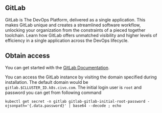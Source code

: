 ## GitLab
GitLab is The DevOps Platform, delivered as a single application. This makes GitLab unique and creates a streamlined software workflow, unlocking your organization from the constraints of a pieced together toolchain. Learn how GitLab offers unmatched visibility and higher levels of efficiency in a single application across the DevOps lifecycle.


## Obtain access

You can get started with the [GitLab Documentation](https://docs.gitlab.com/ee/).

You can access the GitLab instance by visiting the domain specified during installation. The default domain would be `gitlab.$CLLUSTER_ID.k8s.civo.com`. The initial login user is `root` and password you can get from following command 

```
kubectl get secret -n gitlab gitlab-gitlab-initial-root-password -ojsonpath='{.data.password}' | base64 --decode ; echo

```


